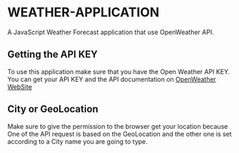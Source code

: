 # WEATHER-APPLICATION
A JavaScript Weather Forecast application that use OpenWeather API.


## Getting the API KEY

To use this application make sure that you have the Open Weather API KEY.
You can get your API KEY and the API documentation on [OpenWeather WebSite](https://openweathermap.org/)

## City or GeoLocation

Make sure to give the permission to the browser get your location because One of the API request is based on the GeoLocation and the other one is set according to a City name you are going to type.




